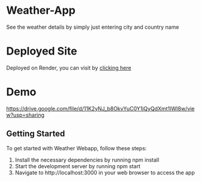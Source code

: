 # Weather-App
See the weather details by simply just entering city and country name

# Deployed Site
Deployed on Render, you can visit by [clicking here](https://weather-app-w7kw.onrender.com/)

# Demo
https://drive.google.com/file/d/11K2yNJ_b8OkvYuC0Y1jQyQdXmt1IWI8w/view?usp=sharing

## Getting Started
To get started with Weather Webapp, follow these steps:
<ol>
        <li class="home">Install the necessary dependencies by running npm install</li>
        <li class="home">Start the development server by running npm start</li>
        <li class="home">Navigate to http://localhost:3000 in your web browser to access the app</li>
</ol>
